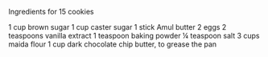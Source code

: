 Ingredients
for 15 cookies

1 cup brown sugar
1 cup caster sugar
1 stick Amul butter
2 eggs
2 teaspoons vanilla extract
1 teaspoon baking powder
¼ teaspoon salt
3 cups maida flour
1 cup dark chocolate chip
butter, to grease the pan